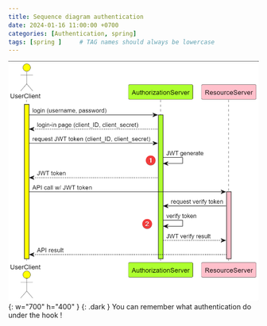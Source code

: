 ```yaml
---
title: Sequence diagram authentication
date: 2024-01-16 11:00:00 +0700
categories: [Authentication, spring]
tags: [spring ]     # TAG names should always be lowercase
---
```


![hinh-anh](/assets/img/authen.png) {: w="700" h="400" } {: .dark }
You can remember what authentication do under the hook !

